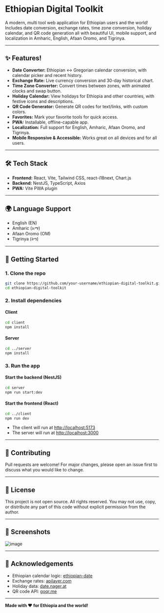 # Ethiopian Digital Toolkit

A modern, multi tool web application for Ethiopian users and the world! Includes date conversion, exchange rates, time zone conversion, holiday calendar, and QR code generation all with beautiful UI, mobile support, and localization in Amharic, English, Afaan Oromo, and Tigrinya.

---

## ✨ Features!
- **Date Converter:** Ethiopian ↔ Gregorian calendar conversion, with calendar picker and recent history.
- **Exchange Rate:** Live currency conversion and 30-day historical chart.
- **Time Zone Converter:** Convert times between zones, with animated clocks and swap button.
- **Holiday Calendar:** View holidays for Ethiopia and other countries, with festive icons and descriptions.
- **QR Code Generator:** Generate QR codes for text/links, with custom colors.
- **Favorites:** Mark your favorite tools for quick access.
- **PWA:** Installable, offline-capable app.
- **Localization:** Full support for English, Amharic, Afaan Oromo, and Tigrinya.
- **Mobile Responsive & Accessible:** Works great on all devices and for all users.

---

## 🛠️ Tech Stack
- **Frontend:** React, Vite, Tailwind CSS, react-i18next, Chart.js
- **Backend:** NestJS, TypeScript, Axios
- **PWA:** Vite PWA plugin

---

## 🌍 Language Support
- English (EN)
- Amharic (አማ)
- Afaan Oromo (OM)
- Tigrinya (ትግ)

---

## 🚀 Getting Started

### 1. Clone the repo
```bash
git clone https://github.com/your-username/ethiopian-digital-toolkit.git
cd ethiopian-digital-toolkit
```

### 2. Install dependencies
#### Client
```bash
cd client
npm install
```
#### Server
```bash
cd ../server
npm install
```

### 3. Run the app
#### Start the backend (NestJS)
```bash
cd server
npm run start:dev
```
#### Start the frontend (React)
```bash
cd ../client
npm run dev
```

- The client will run at [http://localhost:5173](http://localhost:5173)
- The server will run at [http://localhost:3000](http://localhost:3000)

---

## 🤝 Contributing
Pull requests are welcome! For major changes, please open an issue first to discuss what you would like to change.

---

## 📄 License
This project is not open source. All rights reserved.
You may not use, copy, or distribute any part of this code without explicit permission from the author.

---

## 📸 Screenshots
![image](https://github.com/user-attachments/assets/7b6e8a7a-ab8b-40e1-adc7-c8eed7bad4a1)


---

## 🙏 Acknowledgements
- Ethiopian calendar logic: [ethiopian-date](https://www.npmjs.com/package/ethiopian-date)
- Exchange rates: [apilayer.com](https://apilayer.com/)
- Holiday data: [date.nager.at](https://date.nager.at/)
- QR code API: [goqr.me](https://goqr.me/api/)

---

**Made with ❤️ for Ethiopia and the world!** 
